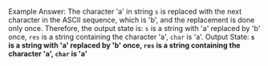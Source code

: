 Example Answer:
The character 'a' in string `s` is replaced with the next character in the ASCII sequence, which is 'b', and the replacement is done only once. Therefore, the output state is: `s` is a string with 'a' replaced by 'b' once, `res` is a string containing the character 'a', `char` is 'a'.
Output State: **`s` is a string with 'a' replaced by 'b' once, `res` is a string containing the character 'a', `char` is 'a'**